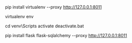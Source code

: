 pip install virtualenv --proxy http://127.0.0.1:8011

virtualenv env

cd venv\Scripts
activate
deactivate.bat

pip install flask flask-sqlalchemy --proxy http://127.0.0.1:8011